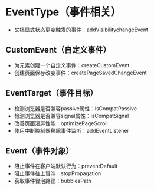 # EventType（事件相关）
- 文档显式状态更变触发的事件：addVisibilitychangeEvent


## CustomEvent（自定义事件）
- 为元素创建一个自定义事件：createCustomEvent
- 创建页面保存改变事件：createPageSavedChangeEvent


## EventTarget（事件目标）
- 检测浏览器是否兼容passive属性：isCompatPassive
- 检测浏览器是否兼容signal属性：isCompatSignal
- 改善页面滚屏性能：optimizePageScroll
- 使用中断控制器移除事件监听：addEventListener

## Event（事件对象）
- 阻止事件在客户端默认行为：preventDefault
- 阻止事件往上冒泡：stopPropagation
- 获取事件冒泡路径：bubblesPath
